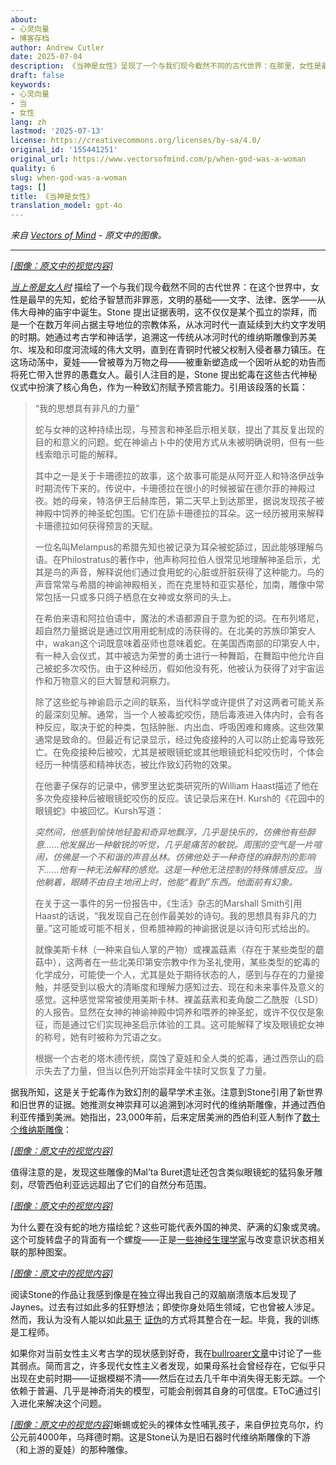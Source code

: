 ```yaml
---
about:
- 心灵向量
- 博客存档
author: Andrew Cutler
date: 2025-07-04
description: 《当神是女性》呈现了一个与我们现今截然不同的古代世界：在那里，女性是最初的先知，蛇给予智慧而非罪恶，文明的基础—...
draft: false
keywords:
- 心灵向量
- 当
- 女性
lang: zh
lastmod: '2025-07-13'
license: https://creativecommons.org/licenses/by-sa/4.0/
original_id: '155441251'
original_url: https://www.vectorsofmind.com/p/when-god-was-a-woman
quality: 6
slug: when-god-was-a-woman
tags: []
title: 《当神是女性》
translation_model: gpt-4o
---
```


*来自 [Vectors of Mind](https://www.vectorsofmind.com/p/when-god-was-a-woman) - 原文中的图像。*

---

[*[图像：原文中的视觉内容]*](https://substackcdn.com/image/fetch/$s_!2YDI!,f_auto,q_auto:good,fl_progressive:steep/https%3A%2F%2Fsubstack-post-media.s3.amazonaws.com%2Fpublic%2Fimages%2Fcb2b472d-6bc0-465c-8218-ba68300b9621_669x1000.jpeg)

_[当上帝是女人时](https://en.wikipedia.org/wiki/When_God_Was_a_Woman)_ 描绘了一个与我们现今截然不同的古代世界：在这个世界中，女性是最早的先知，蛇给予智慧而非罪恶，文明的基础——文字、法律、医学——从伟大母神的庙宇中诞生。Stone 提出证据表明，这不仅仅是某个孤立的崇拜，而是一个在数万年间占据主导地位的宗教体系，从冰河时代一直延续到大约文字发明的时期。她通过考古学和神话学，追溯这一传统从冰河时代的维纳斯雕像到苏美尔、埃及和印度河流域的伟大文明，直到在青铜时代被父权制入侵者暴力镇压。在这场动荡中，夏娃——曾被尊为万物之母——被重新塑造成一个因听从蛇的劝告而将死亡带入世界的愚蠢女人。最引人注目的是，Stone 提出蛇毒在这些古代神秘仪式中扮演了核心角色，作为一种致幻剂赋予预言能力。引用该段落的长篇：

> “我的思想具有非凡的力量”
> 
> 蛇与女神的这种持续出现，与预言和神圣启示相关联，提出了其反复出现的目的和意义的问题。蛇在神谕占卜中的使用方式从未被明确说明，但有一些线索暗示可能的解释。
> 
> 其中之一是关于卡珊德拉的故事，这个故事可能是从阿开亚人和特洛伊战争时期流传下来的。传说中，卡珊德拉在很小的时候被留在德尔菲的神殿过夜。她的母亲，特洛伊王后赫库芭，第二天早上到达那里，据说发现孩子被神殿中饲养的神圣蛇包围。它们在舔卡珊德拉的耳朵。这一经历被用来解释卡珊德拉如何获得预言的天赋。
> 
> 一位名叫Melampus的希腊先知也被记录为耳朵被蛇舔过，因此能够理解鸟语。在Philostratus的著作中，他声称阿拉伯人很常见地理解神圣启示，尤其是鸟的声音，解释说他们通过食用蛇的心脏或肝脏获得了这种能力。鸟的声音常常与希腊的神谕神殿相关，而在克里特和亚实基伦，加南，雕像中常常包括一只或多只鸽子栖息在女神或女祭司的头上。
> 
> 在希伯来语和阿拉伯语中，魔法的术语都源自于意为蛇的词。在布列塔尼，超自然力量据说是通过饮用用蛇制成的汤获得的。在北美的苏族印第安人中，wakan这个词既意味着巫师也意味着蛇。在美国西南部的印第安人中，有一种入会仪式，其中被选为荣誉的勇士进行一种舞蹈，在舞蹈中他允许自己被蛇多次咬伤。由于这种经历，假如他没有死，他被认为获得了对宇宙运作和万物意义的巨大智慧和洞察力。
> 
> 除了这些蛇与神谕启示之间的联系，当代科学或许提供了对这两者可能关系的最深刻见解。通常，当一个人被毒蛇咬伤，随后毒液进入体内时，会有各种反应，取决于蛇的种类，包括肿胀、内出血、呼吸困难和瘫痪。这些效果通常是致命的。但最近有记录显示，经过免疫接种的人可以防止蛇毒导致死亡。在免疫接种后被咬，尤其是被眼镜蛇或其他眼镜蛇科蛇咬伤时，个体会经历一种情感和精神状态，被比作致幻药物的效果。
> 
> 在他妻子保存的记录中，佛罗里达蛇类研究所的William Haast描述了他在多次免疫接种后被眼镜蛇咬伤的反应。该记录后来在H. Kursh的《花园中的眼镜蛇》中被回忆。Kursh写道：
> 
> _突然间，他感到愉快地轻盈和奇异地飘浮，几乎是快乐的，仿佛他有些醉意……他发展出一种敏锐的听觉，几乎是痛苦的敏锐。周围的空气是一片喧闹，仿佛是一个不和谐的声音丛林。仿佛他处于一种奇怪的麻醉剂的影响下……他有一种无法解释的感觉。这是一种他无法控制的特殊情感反应。当他躺着，眼睛不由自主地闭上时，他能“看到”东西。他面前有幻象。_
> 
> 在关于这一事件的另一份报告中，《生活》杂志的Marshall Smith引用Haast的话说，“我发现自己在创作最美妙的诗句。我的思想具有非凡的力量。”这可能或可能不相关，但希腊神殿的神谕据说是以诗句形式给出的。
> 
> 就像美斯卡林（一种来自仙人掌的产物）或裸盖菇素（存在于某些类型的蘑菇中），这两者在一些北美印第安宗教中作为圣礼使用，某些类型的蛇毒的化学成分，可能使一个人，尤其是处于期待状态的人，感到与存在的力量接触，并感受到以极大的清晰度和理解力感知过去、现在和未来事件及意义的感觉。这种感觉常常被使用美斯卡林、裸盖菇素和麦角酸二乙酰胺（LSD）的人报告。显然在女神的神谕神殿中饲养和喂养的神圣蛇，或许不仅仅是象征，而是通过它们实现神圣启示体验的工具。这可能解释了埃及眼镜蛇女神的称号，她有时被称为咒语之女。
> 
> 根据一个古老的塔木德传统，腐蚀了夏娃和全人类的蛇毒，通过西奈山的启示失去了力量，但当以色列开始崇拜金牛犊时又恢复了力量。

据我所知，这是关于蛇毒作为致幻剂的最早学术主张。注意到Stone引用了新世界和旧世界的证据。她推测女神崇拜可以追溯到冰河时代的维纳斯雕像，并通过西伯利亚传播到美洲。她指出，23,000年前，后来定居美洲的西伯利亚人制作了[数十个维纳斯雕像](https://en.wikipedia.org/wiki/Venus_figurines_of_Mal%27ta)：

[*[图像：原文中的视觉内容]*](https://substackcdn.com/image/fetch/$s_!dW_f!,f_auto,q_auto:good,fl_progressive:steep/https%3A%2F%2Fsubstack-post-media.s3.amazonaws.com%2Fpublic%2Fimages%2F13111a36-5125-45e8-ab8a-3a1d90df2655_1920x1210.png)

值得注意的是，发现这些雕像的Mal’ta Buret遗址还包含类似眼镜蛇的猛犸象牙雕刻，尽管西伯利亚远远超出了它们的自然分布范围。

[*[图像：原文中的视觉内容]*](https://substackcdn.com/image/fetch/$s_!3kOy!,f_auto,q_auto:good,fl_progressive:steep/https%3A%2F%2Fsubstack-post-media.s3.amazonaws.com%2Fpublic%2Fimages%2F6d1b3c0d-de6b-4b64-99c1-a58b344d42e9_763x512.jpeg)

为什么要在没有蛇的地方描绘蛇？这些可能代表外国的神灵、萨满的幻象或灵魂。这个可旋转盘子的背面有一个螺旋——正是[一些神经生理学家](https://www.vectorsofmind.com/i/147415200/the-primordial-labyrinth)与改变意识状态相关联的那种图案。

[*[图像：原文中的视觉内容]*](https://substackcdn.com/image/fetch/$s_!RI-5!,f_auto,q_auto:good,fl_progressive:steep/https%3A%2F%2Fsubstack-post-media.s3.amazonaws.com%2Fpublic%2Fimages%2F1f098d2a-e85a-46e8-8e4e-8de5f781158f_800x600.jpeg)

阅读Stone的作品让我感到像是在独立得出我自己的双脑崩溃版本后发现了Jaynes。过去有过如此多的狂野想法；即使你身处陌生领域，它也曾被人涉足。然而，我认为没有人能以如此[易于](https://www.vectorsofmind.com/p/y-chromosome-bottleneck) [证伪](https://www.vectorsofmind.com/p/the-unreasonable-effectiveness-of)的方式将其整合在一起。毕竟，我的训练是工程师。

如果你对当前女性主义考古学的现状感到好奇，我在[bullroarer文章](https://www.vectorsofmind.com/i/145682170/myths-of-matriarchy-reconsidered-deborah-b-gewertz)中讨论了一些其弱点。简而言之，许多现代女性主义者发现，如果母系社会曾经存在，它似乎只出现在史前时期——证据模糊不清——然后在过去几千年中消失得无影无踪。一个依赖于普遍、几乎是神奇消失的模型，可能会削弱其自身的可信度。EToC通过引入进化来解决这个问题。

[*[图像：原文中的视觉内容]*](https://substackcdn.com/image/fetch/$s_!kmIs!,f_auto,q_auto:good,fl_progressive:steep/https%3A%2F%2Fsubstack-post-media.s3.amazonaws.com%2Fpublic%2Fimages%2Fd7b91a14-ce37-445b-8749-ecdf5f7f04b4_442x700.jpeg)蜥蜴或蛇头的裸体女性哺乳孩子，来自伊拉克乌尔，约公元前4000年，乌拜德时期。这是Stone认为是旧石器时代维纳斯雕像的下游（和上游的夏娃）的那种雕像。